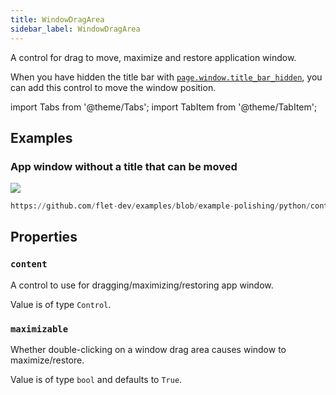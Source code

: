```yaml
---
title: WindowDragArea
sidebar_label: WindowDragArea
---
```


A control for drag to move, maximize and restore application window.

When you have hidden the title bar with [`page.window.title_bar_hidden`](/docs/reference/types/window#title_bar_hidden),
you can add this control to move the window position.

import Tabs from '@theme/Tabs';
import TabItem from '@theme/TabItem';

## Examples

### App window without a title that can be moved

<img src="/img/docs/controls/window-drag-area/no-title-draggable-window.png" className="screenshot-50" />


```python reference
https://github.com/flet-dev/examples/blob/example-polishing/python/controls/utility/window-drag-area/no-frame-window.py
```


## Properties

### `content`

A control to use for dragging/maximizing/restoring app window.

Value is of type `Control`.

### `maximizable`

Whether double-clicking on a window drag area causes window to maximize/restore.

Value is of type `bool` and defaults to `True`.
